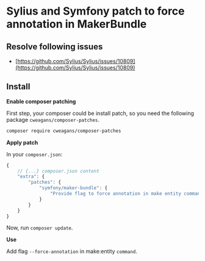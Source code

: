 # Sylius and Symfony patch to force annotation in MakerBundle

## Resolve following issues

- [https://github.com/Sylius/Sylius/issues/10809](https://github.com/Sylius/Sylius/issues/10809)

## Install

**Enable composer patching**

First step, your composer could be install patch, so you need the following package `cweagans/composer-patches`.

```bash
composer require cweagans/composer-patches
```

**Apply patch**

In your `composer.json`:

```js
{
    // {...} composer.json content
    "extra": {
        "patches": {
            "symfony/maker-bundle": {
                "Provide flag to force annotation in make entity command": "https://raw.githubusercontent.com/vklux/maker-bundle-force-annotation/master/maker-force-annotation-flag.patch"
            }
        }
    }
}
```

Now, run `composer update`.

**Use**

Add flag `--force-annotation` in make:entity `command`.